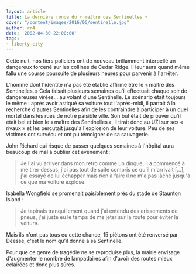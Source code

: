 ```yaml
---
layout: article
title: La dernière ronde du « maître des Sentinelles »
cover: "/content/images/2016/06/sentinelle.jpg"
author: rr4
date: '2002-04-30 22:00:00'
tags:
- liberty-city
---
```


Cette nuit, nos fiers policiers ont de nouveau brillamment interpellé un dangereux forcené sur les collines de Cedar Ridge. Il leur aura quand même fallu une course poursuite de plusieurs heures pour parvenir à l'arrêter.

L'homme dont l'identité n'a pas été établie affirme être le « maître des Sentinelles. » Cela faisait plusieurs semaines qu'il effectuait chaque soir de dangereuses virées… au volant d'une Sentinelle. Le scénario était toujours le même : après avoir astiqué sa voiture tout l'après-midi, il partait à la recherche d'autres Sentinelles afin de les contraindre à participer à un duel mortel dans les rues de notre paisible ville. Son but était de prouver qu'il était bel et bien le « maître des Sentinelles », il tirait donc au UZI sur ses « rivaux » et les percutait jusqu'à l'explosion de leur voiture. Peu de ses victimes ont survécu et ont pu témoigner de sa sauvagerie.

John Richard qui risque de passer quelques semaines à l'hôpital aura beaucoup de mal à oublier cet événement :

> Je l'ai vu arriver dans mon rétro comme un dingue, il a commencé à me tirer dessus, j'ai pas tout de suite compris ce qu'il m'arrivait […], j'ai essayé de lui échapper mais rien à faire il ne m'a pas lâché jusqu'à ce que ma voiture explose.

Isabella Wongfield se promenait paisiblement près du stade de Staunton Island :

> Je tapinais tranquillement quand j'ai entendu des crissements de pneus, j'ai juste eu le temps de me jeter sur la route pour éviter la voiture.

Mais ils n'ont pas tous eu cette chance, 15 piétons ont été renversé par Déesse, c'est le nom qu'il donne à sa Sentinelle.

Pour que ce genre de tragédie ne se reproduise plus, la mairie envisage d'augmenter le nombre de lampadaires afin d'avoir des routes mieux éclairées et donc plus sûres.

<!--kg-card-end: markdown-->
